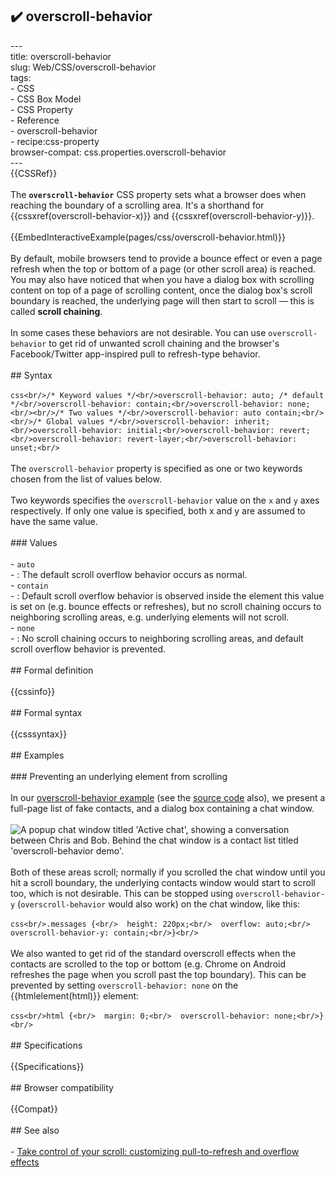 ## ✔️ overscroll-behavior 
 ---<br/>title: overscroll-behavior<br/>slug: Web/CSS/overscroll-behavior<br/>tags:<br/>  - CSS<br/>  - CSS Box Model<br/>  - CSS Property<br/>  - Reference<br/>  - overscroll-behavior<br/>  - recipe:css-property<br/>browser-compat: css.properties.overscroll-behavior<br/>---<br/>{{CSSRef}}<br/><br/>The **`overscroll-behavior`** CSS property sets what a browser does when reaching the boundary of a scrolling area. It's a shorthand for {{cssxref(overscroll-behavior-x)}} and {{cssxref(overscroll-behavior-y)}}.<br/><br/>{{EmbedInteractiveExample(pages/css/overscroll-behavior.html)}}<br/><br/>By default, mobile browsers tend to provide a bounce effect or even a page refresh when the top or bottom of a page (or other scroll area) is reached. You may also have noticed that when you have a dialog box with scrolling content on top of a page of scrolling content, once the dialog box's scroll boundary is reached, the underlying page will then start to scroll — this is called **scroll chaining**.<br/><br/>In some cases these behaviors are not desirable. You can use `overscroll-behavior` to get rid of unwanted scroll chaining and the browser's Facebook/Twitter app-inspired pull to refresh-type behavior.<br/><br/>## Syntax<br/><br/>```css<br/>/* Keyword values */<br/>overscroll-behavior: auto; /* default */<br/>overscroll-behavior: contain;<br/>overscroll-behavior: none;<br/><br/>/* Two values */<br/>overscroll-behavior: auto contain;<br/><br/>/* Global values */<br/>overscroll-behavior: inherit;<br/>overscroll-behavior: initial;<br/>overscroll-behavior: revert;<br/>overscroll-behavior: revert-layer;<br/>overscroll-behavior: unset;<br/>```<br/><br/>The `overscroll-behavior` property is specified as one or two keywords chosen from the list of values below.<br/><br/>Two keywords specifies the `overscroll-behavior` value on the `x` and `y` axes respectively. If only one value is specified, both x and y are assumed to have the same value.<br/><br/>### Values<br/><br/>- `auto`<br/>  - : The default scroll overflow behavior occurs as normal.<br/>- `contain`<br/>  - : Default scroll overflow behavior is observed inside the element this value is set on (e.g. bounce effects or refreshes), but no scroll chaining occurs to neighboring scrolling areas, e.g. underlying elements will not scroll.<br/>- `none`<br/>  - : No scroll chaining occurs to neighboring scrolling areas, and default scroll overflow behavior is prevented.<br/><br/>## Formal definition<br/><br/>{{cssinfo}}<br/><br/>## Formal syntax<br/><br/>{{csssyntax}}<br/><br/>## Examples<br/><br/>### Preventing an underlying element from scrolling<br/><br/>In our [overscroll-behavior example](https://mdn.github.io/css-examples/overscroll-behavior/) (see the [source code](https://github.com/mdn/css-examples/tree/main/overscroll-behavior) also), we present a full-page list of fake contacts, and a dialog box containing a chat window.<br/><br/>![A popup chat window titled 'Active chat', showing a conversation between Chris and Bob. Behind the chat window is a contact list titled 'overscroll-behavior demo'.](example.png)<br/><br/>Both of these areas scroll; normally if you scrolled the chat window until you hit a scroll boundary, the underlying contacts window would start to scroll too, which is not desirable. This can be stopped using `overscroll-behavior-y` (`overscroll-behavior` would also work) on the chat window, like this:<br/><br/>```css<br/>.messages {<br/>  height: 220px;<br/>  overflow: auto;<br/>  overscroll-behavior-y: contain;<br/>}<br/>```<br/><br/>We also wanted to get rid of the standard overscroll effects when the contacts are scrolled to the top or bottom (e.g. Chrome on Android refreshes the page when you scroll past the top boundary). This can be prevented by setting `overscroll-behavior: none` on the {{htmlelement(html)}} element:<br/><br/>```css<br/>html {<br/>  margin: 0;<br/>  overscroll-behavior: none;<br/>}<br/>```<br/><br/>## Specifications<br/><br/>{{Specifications}}<br/><br/>## Browser compatibility<br/><br/>{{Compat}}<br/><br/>## See also<br/><br/>- [Take control of your scroll: customizing pull-to-refresh and overflow effects](https://developer.chrome.com/blog/overscroll-behavior/#demo)<br/>